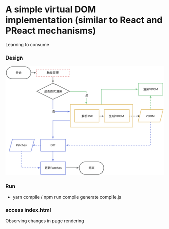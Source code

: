 # A simple virtual DOM implementation (similar to React and PReact mechanisms)
Learning to consume
### Design
![这是图片](/blueprints.jpg "Magic Gardens")
### Run 
- yarn compile / npm run compile
generate compile.js
### access index.html
Observing changes in page rendering
